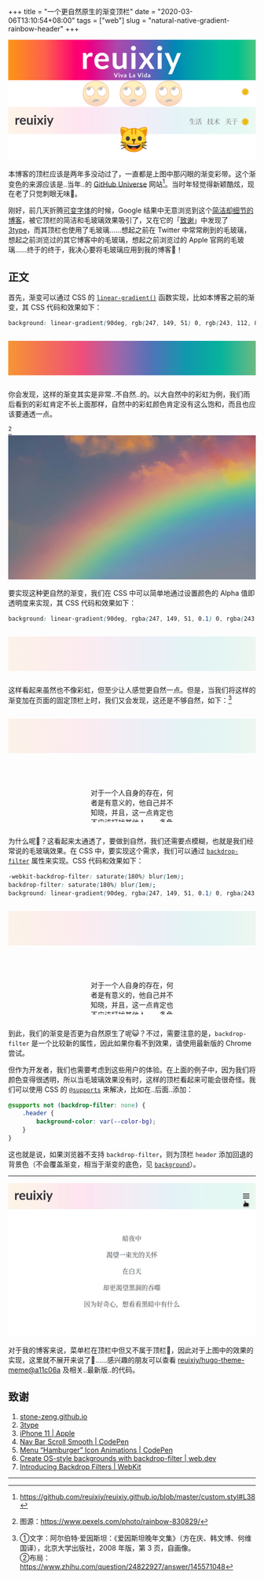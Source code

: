 +++
title = "一个更自然原生的渐变顶栏"
date = "2020-03-06T13:10:54+08:00"
tags = ["web"]
slug = "natural-native-gradient-rainbow-header"
+++

![header-comparison.png](/images/header-comparison.png "🙄 → 😺")

本博客的顶栏应该是两年多没动过了，一直都是上图中那闪眼的渐变彩带。这个渐变色的来源应该是..当年..的 [GitHub Universe](https://githubuniverse.com/) 网站[^1]。当时年轻觉得新颖酷炫，现在老了只觉刺眼无味🤢。

刚好，前几天折腾[可变字体](/tech/get-started-with-variable-fonts/)的时候，Google 结果中无意浏览到这个[简洁却细节的博客](https://stone-zeng.github.io/)，被它顶栏的简洁和毛玻璃效果吸引了，又在它的「[致谢](https://stone-zeng.github.io/about/#致谢)」中发现了 [3type](https://3type.cn/)，而其顶栏也使用了毛玻璃……想起之前在 Twitter 中常常刷到的毛玻璃，想起之前浏览过的其它博客中的毛玻璃，想起之前浏览过的 Apple 官网的毛玻璃……终于的终于，我决心要将毛玻璃应用到我的博客🤪！

## 正文

首先，渐变可以通过 CSS 的 [`linear-gradient()`](https://developer.mozilla.org/en-US/docs/Web/CSS/linear-gradient) 函数实现，比如本博客之前的渐变，其 CSS 代码和效果如下：

```css
background: linear-gradient(90deg, rgb(247, 149, 51) 0, rgb(243, 112, 85) 15%, rgb(239, 78, 123) 30%, rgb(161, 102, 171) 44%, rgb(80, 115, 184) 58%, rgb(16, 152, 173) 72%, rgb(7, 179, 155) 86%, rgb(109, 186, 130) 100%);
```

<div class="demo normal"></div>

你会发现，这样的渐变其实是非常..不自然..的。以大自然中的彩虹为例，我们雨后看到的彩虹肯定不长上面那样，自然中的彩虹颜色肯定没有这么饱和，而且也应该要通透一点。

[^2]![rainbow.jpg](/images/rainbow.jpg "大自然中的彩虹")

要实现这种更自然的渐变，我们在 CSS 中可以简单地通过设置颜色的 Alpha 值即透明度来实现，其 CSS 代码和效果如下：

```css
background: linear-gradient(90deg, rgba(247, 149, 51, 0.1) 0, rgba(243, 112, 85, 0.1) 15%, rgba(239, 78, 123, 0.1) 30%, rgba(161, 102, 171, 0.1) 44%, rgba(80, 115, 184, 0.1) 58%, rgba(16, 152, 173, 0.1) 72%, rgba(7, 179, 155, 0.1) 86%, rgba(109, 186, 130, 0.1) 100%);
```

<div class="demo transparent"></div>

这样看起来虽然也不像彩虹，但至少让人感觉更自然一点。但是，当我们将这样的渐变加在页面的固定顶栏上时，我们又会发现，这还是不够自然，如下：[^3]

<div class="demo-container">
    <div class="demo-inner">
        <div class="demo transparent"></div>
        <p class="demo-content">对于一个人自身的存在，何者是有意义的，他自己并不知晓，并且，这一点肯定也不应该打扰其他人。一条鱼能对它终身畅游其中的水知道些什么？</p>
    </div>
</div>

为什么呢🤔？这看起来太通透了，要做到自然，我们还需要点模糊，也就是我们经常说的毛玻璃效果。在 CSS 中，要实现这个需求，我们可以通过 [`backdrop-filter`](https://developer.mozilla.org/en-US/docs/Web/CSS/backdrop-filter) 属性来实现。CSS 代码和效果如下：

```css
-webkit-backdrop-filter: saturate(180%) blur(1em);
backdrop-filter: saturate(180%) blur(1em);
background: linear-gradient(90deg, rgba(247, 149, 51, 0.1) 0, rgba(243, 112, 85, 0.1) 15%, rgba(239, 78, 123, 0.1) 30%, rgba(161, 102, 171, 0.1) 44%, rgba(80, 115, 184, 0.1) 58%, rgba(16, 152, 173, 0.1) 72%, rgba(7, 179, 155, 0.1) 86%, rgba(109, 186, 130, 0.1) 100%);
```

<div class="demo-container">
    <div class="demo-inner">
        <div class="demo transparent blur"></div>
        <p class="demo-content">对于一个人自身的存在，何者是有意义的，他自己并不知晓，并且，这一点肯定也不应该打扰其他人。一条鱼能对它终身畅游其中的水知道些什么？</p>
    </div>
</div>

到此，我们的渐变是否更为自然原生了呢😺？不过，需要注意的是，`backdrop-filter` 是一个比较新的属性，因此如果你看不到效果，请使用最新版的 Chrome 尝试。

但作为开发者，我们也需要考虑到这些用户的体验。在上面的例子中，因为我们将颜色变得很透明，所以当毛玻璃效果没有时，这样的顶栏看起来可能会很奇怪。我们可以使用 CSS 的 [`@supports`](https://developer.mozilla.org/en-US/docs/Web/CSS/@supports) 来解决，比如在..后面..添加：

```css
@supports not (backdrop-filter: none) {
    .header {
        background-color: var(--color-bg);
    }
}
```

这也就是说，如果浏览器不支持 `backdrop-filter`，则为顶栏 `header` 添加回退的背景色（不会覆盖渐变，相当于渐变的底色，见 [`background`](https://developer.mozilla.org/en-US/docs/Web/CSS/background)）。

---

![brand-new-header-design.gif](/images/brand-new-header-design.gif "窄屏下菜单栏设计")

对于我的博客来说，菜单栏在顶栏中但又不属于顶栏🙈，因此对于上图中的效果的实现，这里就不展开来说了🤪……感兴趣的朋友可以查看 [reuixiy/hugo-theme-meme@a11c06a](https://github.com/reuixiy/hugo-theme-meme/commit/a11c06a) 及相关..最新版..的代码。

## 致谢

1. [stone-zeng.github.io](https://stone-zeng.github.io/)
2. [3type](https://3type.cn/)
3. [iPhone 11 | Apple](https://www.apple.com/iphone-11/)
4. [Nav Bar Scroll Smooth | CodePen](https://codepen.io/anon/pen/EqPZaG)
5. [Menu “Hamburger” Icon Animations | CodePen](https://codepen.io/designcouch/pen/Atyop)
6. [Create OS-style backgrounds with backdrop-filter | web.dev](https://web.dev/backdrop-filter/)
7. [Introducing Backdrop Filters | WebKit](https://webkit.org/blog/3632/introducing-backdrop-filters/)

<style>
.demo {
    height: 5em;
    margin: 2em 0;
}
.normal {
    background: linear-gradient(90deg, rgb(247, 149, 51) 0, rgb(243, 112, 85) 15%, rgb(239, 78, 123) 30%, rgb(161, 102, 171) 44%, rgb(80, 115, 184) 58%, rgb(16, 152, 173) 72%, rgb(7, 179, 155) 86%, rgb(109, 186, 130) 100%);
}
.transparent {
    background: linear-gradient(90deg, rgba(247, 149, 51, 0.1) 0, rgba(243, 112, 85, 0.1) 15%, rgba(239, 78, 123, 0.1) 30%, rgba(161, 102, 171, 0.1) 44%, rgba(80, 115, 184, 0.1) 58%, rgba(16, 152, 173, 0.1) 72%, rgba(7, 179, 155, 0.1) 86%, rgba(109, 186, 130, 0.1) 100%);
}
.blur {
    -webkit-backdrop-filter: saturate(180%) blur(1em);
    backdrop-filter: saturate(180%) blur(1em);
}
.demo-container {
    margin: 2em 0;
    position: relative;
    border: 0.2em dashed var(--color-contrast-low);
}
.demo-inner {
    overflow: auto;
    height: 15em;
}
.demo-container .demo {
    margin: 0;
    position: absolute;
    width: 100%;
}
.demo-content {
    width: 12em;
    margin: 10em auto 5em !important;
}
</style>

---

[^1]: https://github.com/reuixiy/reuixiy.github.io/blob/master/custom.styl#L38
[^2]: 图源：<https://www.pexels.com/photo/rainbow-830829/>
[^3]: ①文字：阿尔伯特·爱因斯坦：《爱因斯坦晚年文集》（方在庆、韩文博、何维国译），北京大学出版社，2008 年版，第 3 页，自画像。  
②布局：<https://www.zhihu.com/question/24822927/answer/145571048>
